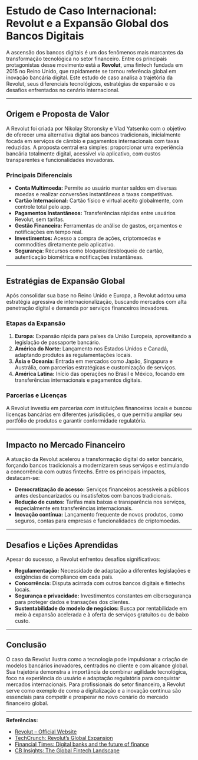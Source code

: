 # Estudo de Caso Internacional: Revolut e a Expansão Global dos Bancos Digitais

A ascensão dos bancos digitais é um dos fenômenos mais marcantes da transformação tecnológica no setor financeiro. Entre os principais protagonistas desse movimento está a **Revolut**, uma fintech fundada em 2015 no Reino Unido, que rapidamente se tornou referência global em inovação bancária digital. Este estudo de caso analisa a trajetória da Revolut, seus diferenciais tecnológicos, estratégias de expansão e os desafios enfrentados no cenário internacional.

---

## Origem e Proposta de Valor

A Revolut foi criada por Nikolay Storonsky e Vlad Yatsenko com o objetivo de oferecer uma alternativa digital aos bancos tradicionais, inicialmente focada em serviços de câmbio e pagamentos internacionais com taxas reduzidas. A proposta central era simples: proporcionar uma experiência bancária totalmente digital, acessível via aplicativo, com custos transparentes e funcionalidades inovadoras.

### Principais Diferenciais

- **Conta Multimoeda:** Permite ao usuário manter saldos em diversas moedas e realizar conversões instantâneas a taxas competitivas.
- **Cartão Internacional:** Cartão físico e virtual aceito globalmente, com controle total pelo app.
- **Pagamentos Instantâneos:** Transferências rápidas entre usuários Revolut, sem tarifas.
- **Gestão Financeira:** Ferramentas de análise de gastos, orçamentos e notificações em tempo real.
- **Investimentos:** Acesso a compra de ações, criptomoedas e commodities diretamente pelo aplicativo.
- **Segurança:** Recursos como bloqueio/desbloqueio de cartão, autenticação biométrica e notificações instantâneas.

---

## Estratégias de Expansão Global

Após consolidar sua base no Reino Unido e Europa, a Revolut adotou uma estratégia agressiva de internacionalização, buscando mercados com alta penetração digital e demanda por serviços financeiros inovadores.

### Etapas da Expansão

1. **Europa:** Expansão rápida para países da União Europeia, aproveitando a legislação de passaporte bancário.
2. **América do Norte:** Lançamento nos Estados Unidos e Canadá, adaptando produtos às regulamentações locais.
3. **Ásia e Oceania:** Entrada em mercados como Japão, Singapura e Austrália, com parcerias estratégicas e customização de serviços.
4. **América Latina:** Início das operações no Brasil e México, focando em transferências internacionais e pagamentos digitais.

### Parcerias e Licenças

A Revolut investiu em parcerias com instituições financeiras locais e buscou licenças bancárias em diferentes jurisdições, o que permitiu ampliar seu portfólio de produtos e garantir conformidade regulatória.

---

## Impacto no Mercado Financeiro

A atuação da Revolut acelerou a transformação digital do setor bancário, forçando bancos tradicionais a modernizarem seus serviços e estimulando a concorrência com outras fintechs. Entre os principais impactos, destacam-se:

- **Democratização do acesso:** Serviços financeiros acessíveis a públicos antes desbancarizados ou insatisfeitos com bancos tradicionais.
- **Redução de custos:** Tarifas mais baixas e transparência nos serviços, especialmente em transferências internacionais.
- **Inovação contínua:** Lançamento frequente de novos produtos, como seguros, contas para empresas e funcionalidades de criptomoedas.

---

## Desafios e Lições Aprendidas

Apesar do sucesso, a Revolut enfrentou desafios significativos:

- **Regulamentação:** Necessidade de adaptação a diferentes legislações e exigências de compliance em cada país.
- **Concorrência:** Disputa acirrada com outros bancos digitais e fintechs locais.
- **Segurança e privacidade:** Investimentos constantes em cibersegurança para proteger dados e transações dos clientes.
- **Sustentabilidade do modelo de negócios:** Busca por rentabilidade em meio à expansão acelerada e à oferta de serviços gratuitos ou de baixo custo.

---

## Conclusão

O caso da Revolut ilustra como a tecnologia pode impulsionar a criação de modelos bancários inovadores, centrados no cliente e com alcance global. Sua trajetória demonstra a importância de combinar agilidade tecnológica, foco na experiência do usuário e adaptação regulatória para conquistar mercados internacionais. Para profissionais do setor financeiro, a Revolut serve como exemplo de como a digitalização e a inovação contínua são essenciais para competir e prosperar no novo cenário do mercado financeiro global.

---

**Referências:**

- [Revolut – Official Website](https://www.revolut.com/)
- [TechCrunch: Revolut’s Global Expansion](https://techcrunch.com/tag/revolut/)
- [Financial Times: Digital banks and the future of finance](https://www.ft.com/content/2e7e2e2a-7c2e-11ea-8fdb-7ec06edeef84)
- [CB Insights: The Global Fintech Landscape](https://www.cbinsights.com/research/report/fintech-trends-q1-2024/)